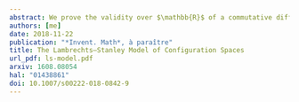 ```yaml
---
abstract: We prove the validity over $\mathbb{R}$ of a commutative differential graded algebra model of configuration spaces for simply connected closed smooth manifolds, answering a conjecture of Lambrechts--Stanley. We get as a result that the real homotopy type of such configuration spaces only depends on the real homotopy type of the manifold. We moreover prove, if the dimension of the manifold is at least $4$, that our model is compatible with the action of the Fulton--MacPherson operad (weakly equivalent to the little disks operad) when the manifold is framed. We use this more precise result to get a complex computing factorization homology of framed manifolds. Our proofs use the same ideas as Kontsevich's proof of the formality of the little disks operads.
authors: [me]
date: 2018-11-22
publication: "*Invent. Math*, à paraître"
title: The Lambrechts–Stanley Model of Configuration Spaces
url_pdf: ls-model.pdf
arxiv: 1608.08054
hal: "01438861"
doi: 10.1007/s00222-018-0842-9
---
```


